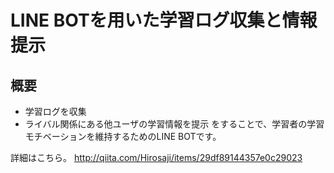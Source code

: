 LINE BOTを用いた学習ログ収集と情報提示
====

概要
------
- 学習ログを収集
- ライバル関係にある他ユーザの学習情報を提示
をすることで、学習者の学習モチベーションを維持するためのLINE BOTです。

詳細はこちら。
http://qiita.com/Hirosaji/items/29df89144357e0c29023